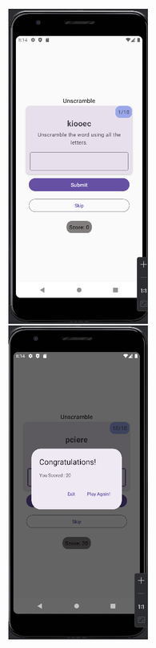 ![Logo](https://github.com/senajpeg/UnscrambleApp/blob/main/unscrambleApp.png?raw=true)
![Logo](https://github.com/senajpeg/UnscrambleApp/blob/main/unscramble1.png?raw=true)
